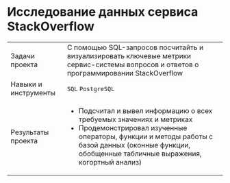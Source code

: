 # Исследование данных сервиса StackOverflow 
<table>
    <tr>
        <td>Задачи проекта</td>
        <td>С помощью SQL-запросов посчитайть и визуализировать ключевые метрики сервис-системы вопросов и ответов о программировании StackOverflow</td>
    </tr>
    <tr>
        <td>Навыки и инструменты</td>
        <td> 
          <code>SQL</code>
          <code>PostgreSQL</code>
        </td>
    </tr>
    <tr>
        <td>Результаты проекта</td>
        <td> 
          <ul>
            <li>Подсчитал и вывел информацию о всех требуемых значениях и метриках</li>
            <li>Продемонстрировал изученные операторы, функции и методы работы с базой данных (оконные функции, обобщенные табличные выражения, когортный анализ)</li>
          </ul>
        </td>
    </tr>
</table>

